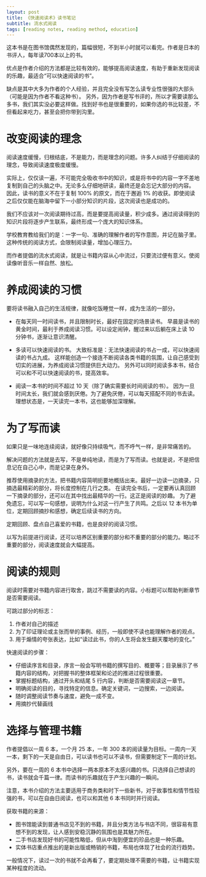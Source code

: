 ```yaml
---
layout: post
title: 《快速阅读术》读书笔记
subtitle: 流水式阅读
tags: [reading notes, reading method, education]
---
```



这本书是在图书馆偶然发现的，篇幅很短，不到半小时就可以看完。作者是日本的书评人，每年读700本以上的书。

优点是作者介绍的方法都是比较有效的，能够提高阅读速度，有助于重新发现阅读的乐趣，最适合“可以快速阅读的书”。

缺点是其中大多为作者的个人经验，并且完全没有写怎么读专业性很强的大部头（可能是因为作者不看这种书）。
另外，因为作者是写书评的，所以才需要读那么多书，我们其实没必要这样做。找到好书也是很重要的，如果你选的书比较差，不但看起来吃力，甚至会把你带到沟里。


# 改变阅读的理念

阅读速度缓慢，归根结底，不是能力，而是理念的问题。许多人纠结于仔细阅读的理念，导致阅读速度极度缓慢。

实际上，仅仅读一遍，不可能完全吸收书中的知识，或是将书中的内容一字不差地复制到自己的头脑之中。无论多么仔细地研读，最终还是会忘记大部分的内容。
因此，读书的意义不在于复制 100% 的原文，而在于邂逅 1% 的收获。即使阅读之后仅仅能在脑海中留下一小部分知识的片段，这次阅读也是成功的。

我们不应该对一次阅读期待过高，而是要提高阅读量，积少成多。通过阅读得到的知识片段将逐步产生联系，最终形成一个庞大的知识体系。


学校教育教给我们的是：一字一句、准确的理解作者的写作意图，并记在脑子里。这种传统的阅读方式，会限制阅读量，增加心理压力。

而作者提倡的流水式阅读，就是让书籍内容从心中流过，只要流过便有意义。使阅读像听音乐一样自然、放松。

# 养成阅读的习惯
要将读书融入自己的生活规律，就像吃饭睡觉一样，成为生活的一部分。

- 在每天同一时间读书，并且限制时长，最好在固定的场景读书。
早晨是读书的黄金时间，最利于养成阅读习惯。可以设定闹钟，醒过来以后躺在床上读 10 分钟书，逐渐让意识清醒。

- 多读可以快速阅读的书。
大致标准是：无法快速阅读的书占一成，可以快速阅读的书占九成。
这样能创造一个接连不断阅读各类书籍的氛围，让自己感受到切实的进展，为养成阅读习惯提供巨大动力。
另外可以同时阅读多本书，结合可以和不可以快速阅读的书，提高效率。

- 阅读一本书的时间不超过 10 天（除了确实需要长时间阅读的书）。
因为一旦时间太长，我们就会感到厌倦。为了避免厌倦，可以每天搭配不同的书去读。理想状态是，一天读完一本书，这也能够加深理解。

# 为了写而读
如果只是一味地连续阅读，就好像只持续吸气，而不呼气一样，是非常痛苦的。

解决问题的方法就是去写，不是单纯地读，而是为了写而读。也就是说，不是把信息记在自己心中，而是记录在身外。

推荐使用摘录的方法，把书籍内容简明扼要地概括出来。最好一边读一边摘录，只摘选最精彩的部分，将长度控制在几行之类。
在读完全书后，一定要再认真回顾一下摘录的部分，还可以在其中找出最精华的一行。这正是阅读的妙趣。
为了避免遗忘，可以写一句感想，说明为什么对这一行产生了共鸣。之后以 12 本书为单位，定期回顾摘抄和感想，确定后续读书的方向。

定期回顾、盘点自己喜爱的书籍，也是良好的阅读习惯。

以写为前提进行阅读，还可以培养区别重要的部分和不重要的部分的能力。略过不重要的部分，阅读速度就会大幅提高。

# 阅读的规则
阅读时需要对书籍内容进行取舍，跳过不需要读的内容。小标题可以帮助判断章节是否需要阅读。

可跳过部分的标志：
1.  作者对自己的描述
2.  为了印证理论或主张而举的事例、经历，一般即使不读也能理解作者的观点。
3.  用于煽情的夸张表达，比如“读过此书，你的人生将会发生翻天覆地的变化。”

快速阅读的步骤：
- 仔细读序言和目录，序言一般会写明书籍的撰写目的、概要等；目录展示了书籍内容的结构，对把握书的整体框架和论述的推进过程很重要。
- 掌握标题结构，通过开头和结尾 5 行内容，判断是否需要阅读这一章节。
- 明确阅读的目的，寻找特定的信息。确定关键词，一边搜索，一边阅读。
- 随时调整阅读节奏与速度，避免一成不变。
- 用摘抄代替画线

# 选择与管理书籍
作者提倡以一周 6 本，一个月 25 本，一年 300 本的阅读量为目标。一周内一天一本，剩下的一天是自由日，可以读书也可以不读书，但需要制定下一周的计划。

另外，要在一周的 6 本书中选择一两本原本不太感兴趣的书。只选择自己想读的书，读书就会千篇一律。而读书的乐趣就在于产生兴趣的一瞬间。

注意，本书介绍的方法主要适用于商务类和时下一些新书，对于故事性和情节性较强的书，可以在自由日阅读，也可以和其他 6 本书同时并行阅读。

获取书籍的来源：
- 图书馆能读到普通书店见不到的书籍，并且分类方法与书店不同，很容易有意想不到的发现，让人感到安稳沉静的氛围也是其魅力所在。
- 二手书店发现好书的可能性略低，但从中淘到便宜的珍品也是一种乐趣。
- 实体书店重点推出的是新出版或畅销的书籍，布局也体现了社会的流行趋势。


一般情况下，读过一次的书就不会再看了，要定期处理不需要的书籍，让书籍实现某种程度的流动。
